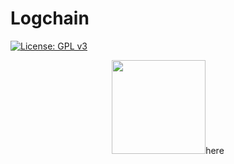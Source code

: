 # Logchain
[![License: GPL v3](https://img.shields.io/badge/License-GPLv3-blue.svg)](https://www.gnu.org/licenses/gpl-3.0)  
<p align="center">
  <img width="150" height="150" src="/lib/Logchain.png>
</p>

Logchain is a log backup tool that uses distributed ledger technology (DLT, also commonly known as blockchain) for integrity purposes. This solution is compiled of three programs:
 - Ledger API
 - Backup Agent
 - Verification Agent

Both agents should be installed on **any** server that you wish to backup logs for. The Ledger API, which includes a ledger and the API to access it, can be installed on as many servers as the user would like. Both the technical design of the ledger and the concept of DLT means that only one ledger should be installed on a server at any given time. If you really want to save money on infrastructure, docker is the recommended solution.

For further information, please refer to the Wiki [here](https://github.com/matamorphosis/Logchain/wiki/Installation)
